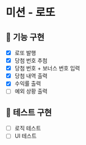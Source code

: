# 미션 - 로또

## 🚀 기능 구현
- [x] 로또 발행
- [x] 당첨 번호 추첨
- [x] 당첨 번호 + 보너스 번호 입력
- [x] 당첨 내역 출력
- [x] 수익률 출력
- [ ] 예외 상황 출력

## 🚧 테스트 구현
- [ ] 로직 테스트
- [ ] UI 테스트